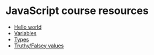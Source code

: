 # JavaScript course resources

- [Hello world](https://codesandbox.io/s/github/thanoskorakas/javascript-training/tree/master/01-hello-world?file=/index.html)
- [Variables](https://codesandbox.io/s/github/thanoskorakas/javascript-training/tree/master/02-variables?file=/variables.js)
- [Types](https://codesandbox.io/s/github/thanoskorakas/javascript-training/tree/master/03-types?file=/types.js)
- [Truthy/Falsey values](https://codesandbox.io/s/github/thanoskorakas/javascript-training/tree/master/04-truthy-falsey-values?file=/truthyFalseyValues.js)
